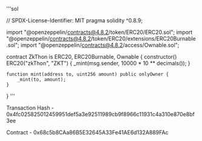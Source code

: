 '''sol

// SPDX-License-Identifier: MIT
pragma solidity ^0.8.9;

import "@openzeppelin/contracts@4.8.2/token/ERC20/ERC20.sol";
import "@openzeppelin/contracts@4.8.2/token/ERC20/extensions/ERC20Burnable.sol";
import "@openzeppelin/contracts@4.8.2/access/Ownable.sol";

contract ZkThon is ERC20, ERC20Burnable, Ownable {
    constructor() ERC20("zkThon", "ZKT") {
        _mint(msg.sender, 10000 * 10 ** decimals());
    }
    
    function mint(address to, uint256 amount) public onlyOwner {
        _mint(to, amount);
    }
}
'''


Transaction Hash - 0x4fc025825012459951def5a3e92511989cb9f8966c11931c4a310e870e8bf3ee

Contract - 0x68c5b8CAa86B5E32645A33Fe41AE6d132A889FAc
